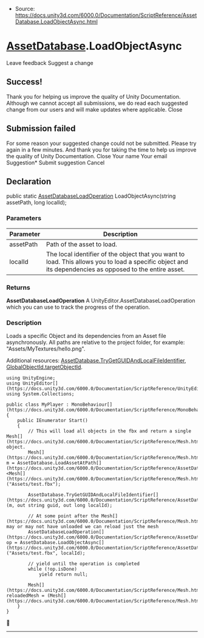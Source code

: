 * Source: https://docs.unity3d.com/6000.0/Documentation/ScriptReference/AssetDatabase.LoadObjectAsync.html

#  [AssetDatabase](https://docs.unity3d.com/6000.0/Documentation/ScriptReference/AssetDatabase.html).LoadObjectAsync
Leave feedback
Suggest a change
## Success!
Thank you for helping us improve the quality of Unity Documentation. Although we cannot accept all submissions, we do read each suggested change from our users and will make updates where applicable.
Close
## Submission failed
For some reason your suggested change could not be submitted. Please <a>try again</a> in a few minutes. And thank you for taking the time to help us improve the quality of Unity Documentation.
Close
Your name Your email Suggestion* Submit suggestion
Cancel
## Declaration
public static [AssetDatabaseLoadOperation](https://docs.unity3d.com/6000.0/Documentation/ScriptReference/AssetDatabaseLoadOperation.html) LoadObjectAsync(string assetPath, long localId); 
### Parameters
Parameter | Description  
---|---  
assetPath | Path of the asset to load.  
localId | The local identifier of the object that you want to load. This allows you to load a specific object and its dependencies as opposed to the entire asset.  
### Returns
**AssetDatabaseLoadOperation** A UnityEditor.AssetDatabaseLoadOperation which you can use to track the progress of the operation. 
### Description
Loads a specific Object and its dependencies from an Asset file asynchronously.
All paths are relative to the project folder, for example: "Assets/MyTextures/hello.png".  
  
Additional resources: [AssetDatabase.TryGetGUIDAndLocalFileIdentifier](https://docs.unity3d.com/6000.0/Documentation/ScriptReference/AssetDatabase.TryGetGUIDAndLocalFileIdentifier.html), [GlobalObjectId.targetObjectId](https://docs.unity3d.com/6000.0/Documentation/ScriptReference/GlobalObjectId-targetObjectId.html).
```
using UnityEngine;
using UnityEditor[](https://docs.unity3d.com/6000.0/Documentation/ScriptReference/UnityEditor.html);
using System.Collections;  
  
public class MyPlayer : MonoBehaviour[](https://docs.unity3d.com/6000.0/Documentation/ScriptReference/MonoBehaviour.html)
{
    public IEnumerator Start()
    {
        // This will load all objects in the fbx and return a single Mesh[](https://docs.unity3d.com/6000.0/Documentation/ScriptReference/Mesh.html) object.
        Mesh[](https://docs.unity3d.com/6000.0/Documentation/ScriptReference/Mesh.html) m = AssetDatabase.LoadAssetAtPath[](https://docs.unity3d.com/6000.0/Documentation/ScriptReference/AssetDatabase.LoadAssetAtPath.html)<Mesh[](https://docs.unity3d.com/6000.0/Documentation/ScriptReference/Mesh.html)>("Assets/test.fbx");  
  
        AssetDatabase.TryGetGUIDAndLocalFileIdentifier[](https://docs.unity3d.com/6000.0/Documentation/ScriptReference/AssetDatabase.TryGetGUIDAndLocalFileIdentifier.html)(m, out string guid, out long localId);  
  
        // At some point after the Mesh[](https://docs.unity3d.com/6000.0/Documentation/ScriptReference/Mesh.html) may or may not have unloaded we can reload just the mesh
        AssetDatabaseLoadOperation[](https://docs.unity3d.com/6000.0/Documentation/ScriptReference/AssetDatabaseLoadOperation.html) op = AssetDatabase.LoadObjectAsync[](https://docs.unity3d.com/6000.0/Documentation/ScriptReference/AssetDatabase.LoadObjectAsync.html)("Assets/test.fbx", localId);  
  
        // yield until the operation is completed
        while (!op.isDone)
            yield return null;  
  
        Mesh[](https://docs.unity3d.com/6000.0/Documentation/ScriptReference/Mesh.html) reloadedMesh = (Mesh[](https://docs.unity3d.com/6000.0/Documentation/ScriptReference/Mesh.html))op.LoadedObject;
    }
}
```

* * *

